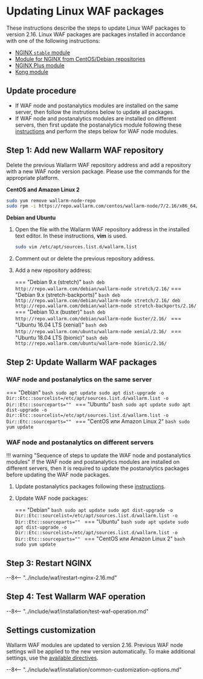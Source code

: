 [wallarm-status-instr]:             ../admin-en/configure-statistics-service.md
[sqli-attack-desc]:                 ../attacks-vulns-list.md#sql-injection
[xss-attack-desc]:                  ../attacks-vulns-list.md#crosssite-scripting-xss
[img-test-attacks-in-ui]:           ../images/admin-guides/test-attacks.png
[waf-mode-instr]:                   ../admin-en/configure-wallarm-mode.md
[logging-instr]:                    ../admin-en/configure-logging.md
[proxy-balancer-instr]:             ../admin-en/using-proxy-or-balancer-en.md
[scanner-whitelisting-instr]:       ../admin-en/scanner-ips-whitelisting.md
[process-time-limit-instr]:         ../admin-en/configure-parameters-en.md#wallarm_process_time_limit
[configure-selinux-instr]:          ../admin-en/configure-selinux.md
[configure-proxy-balancer-instr]:   ../admin-en/configuration-guides/access-to-wallarm-api-via-proxy.md
[install-postanalytics-instr]:      ../admin-en/installation-postanalytics-en.md

# Updating Linux WAF packages

These instructions describe the steps to update Linux WAF packages to version 2.16. Linux WAF packages are packages installed in accordance with one of the following instructions:

* [NGINX `stable` module](../waf-installation/nginx/dynamic-module.md)
* [Module for NGINX from CentOS/Debian repositories](../waf-installation/nginx/dynamic-module-from-distr.md)
* [NGINX Plus module](../waf-installation/nginx-plus.md)
* [Kong module](../admin-en/installation-kong-en.md)

## Update procedure

* If WAF node and postanalytics modules are installed on the same server, then follow the instrutions below to update all packages.
* If WAF node and postanalytics modules are installed on different servers, then first update the postanalytics module following these [instructions](separate-postanalytics.md) and perform the steps below for WAF node modules.

## Step 1: Add new Wallarm WAF repository

Delete the previous Wallarm WAF repository address and add a repository with a new WAF node version package. Please use the commands for the appropriate platform.

**CentOS and Amazon Linux 2**

```bash
sudo yum remove wallarm-node-repo
sudo rpm -i https://repo.wallarm.com/centos/wallarm-node/7/2.16/x86_64/Packages/wallarm-node-repo-1-5.el7.noarch.rpm
```

**Debian and Ubuntu**

1. Open the file with the Wallarm WAF repository address in the installed text editor. In these instructions, **vim** is used.

    ```bash
    sudo vim /etc/apt/sources.list.d/wallarm.list
    ```
2. Comment out or delete the previous repository address.
3. Add a new repository address:

    === "Debian 9.x (stretch)"
        ``` bash
        deb http://repo.wallarm.com/debian/wallarm-node stretch/2.16/
        ```
    === "Debian 9.x (stretch-backports)"
        ```bash
        deb http://repo.wallarm.com/debian/wallarm-node stretch/2.16/
        deb http://repo.wallarm.com/debian/wallarm-node stretch-backports/2.16/
        ```
    === "Debian 10.x (buster)"
        ```bash
        deb http://repo.wallarm.com/debian/wallarm-node buster/2.16/
        ```
    === "Ubuntu 16.04 LTS (xenial)"
        ```bash
        deb http://repo.wallarm.com/ubuntu/wallarm-node xenial/2.16/
        ```
    === "Ubuntu 18.04 LTS (bionic)"
        ```bash
        deb http://repo.wallarm.com/ubuntu/wallarm-node bionic/2.16/
        ```

## Step 2: Update Wallarm WAF packages

### WAF node and postanalytics on the same server

=== "Debian"
    ```bash
    sudo apt update
    sudo apt dist-upgrade -o Dir::Etc::sourcelist=/etc/apt/sources.list.d/wallarm.list -o Dir::Etc::sourceparts=""
    ```
=== "Ubuntu"
    ```bash
    sudo apt update
    sudo apt dist-upgrade -o Dir::Etc::sourcelist=/etc/apt/sources.list.d/wallarm.list -o Dir::Etc::sourceparts=""
    ```
=== "CentOS или Amazon Linux 2"
    ```bash
    sudo yum update
    ```

### WAF node and postanalytics on different servers

!!! warning "Sequence of steps to update the WAF node and postanalytics modules"
    If the WAF node and postanalytics modules are installed on different servers, then it is required to update the postanalytics packages before updating the WAF node packages.

1. Update postanalytics packages following these [instructions](separate-postanalytics.md).
2. Update WAF node packages:

    === "Debian"
        ```bash
        sudo apt update
        sudo apt dist-upgrade -o Dir::Etc::sourcelist=/etc/apt/sources.list.d/wallarm.list -o Dir::Etc::sourceparts=""
        ```
    === "Ubuntu"
        ```bash
        sudo apt update
        sudo apt dist-upgrade -o Dir::Etc::sourcelist=/etc/apt/sources.list.d/wallarm.list -o Dir::Etc::sourceparts=""
        ```
    === "CentOS или Amazon Linux 2"
        ```bash
        sudo yum update
        ```

## Step 3: Restart NGINX

--8<-- "../include/waf/restart-nginx-2.16.md"

## Step 4: Test Wallarm WAF operation

--8<-- "../include/waf/installation/test-waf-operation.md"

## Settings customization

Wallarm WAF modules are updated to version 2.16. Previous WAF node settings will be applied to the new version automatically. To make additional settings, use the [available directives](../admin-en/configure-parameters-en.md).

--8<-- "../include/waf/installation/common-customization-options.md"
